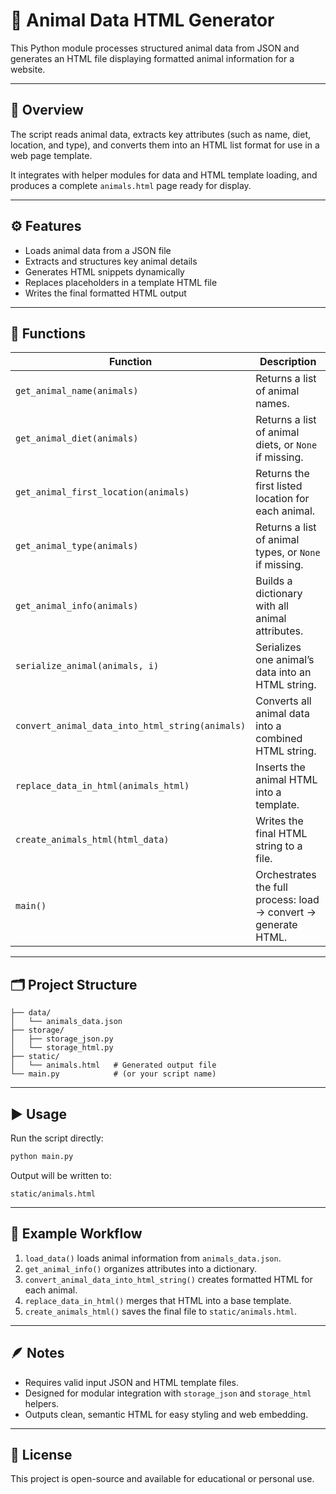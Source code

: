 # 🐾 Animal Data HTML Generator

This Python module processes structured animal data from JSON and generates an HTML file displaying formatted animal information for a website.

---

## 📄 Overview

The script reads animal data, extracts key attributes (such as name, diet, location, and type), and converts them into an HTML list format for use in a web page template.  

It integrates with helper modules for data and HTML template loading, and produces a complete `animals.html` page ready for display.

---

## ⚙️ Features

- Loads animal data from a JSON file  
- Extracts and structures key animal details  
- Generates HTML snippets dynamically  
- Replaces placeholders in a template HTML file  
- Writes the final formatted HTML output  

---

## 🧩 Functions

| Function | Description |
|-----------|-------------|
| `get_animal_name(animals)` | Returns a list of animal names. |
| `get_animal_diet(animals)` | Returns a list of animal diets, or `None` if missing. |
| `get_animal_first_location(animals)` | Returns the first listed location for each animal. |
| `get_animal_type(animals)` | Returns a list of animal types, or `None` if missing. |
| `get_animal_info(animals)` | Builds a dictionary with all animal attributes. |
| `serialize_animal(animals, i)` | Serializes one animal’s data into an HTML string. |
| `convert_animal_data_into_html_string(animals)` | Converts all animal data into a combined HTML string. |
| `replace_data_in_html(animals_html)` | Inserts the animal HTML into a template. |
| `create_animals_html(html_data)` | Writes the final HTML string to a file. |
| `main()` | Orchestrates the full process: load → convert → generate HTML. |

---

## 🗂️ Project Structure

```
├── data/
│   └── animals_data.json
├── storage/
│   ├── storage_json.py
│   └── storage_html.py
├── static/
│   └── animals.html   # Generated output file
└── main.py            # (or your script name)
```

---

## ▶️ Usage

Run the script directly:

```bash
python main.py
```

Output will be written to:
```
static/animals.html
```

---

## 🧠 Example Workflow

1. `load_data()` loads animal information from `animals_data.json`.  
2. `get_animal_info()` organizes attributes into a dictionary.  
3. `convert_animal_data_into_html_string()` creates formatted HTML for each animal.  
4. `replace_data_in_html()` merges that HTML into a base template.  
5. `create_animals_html()` saves the final file to `static/animals.html`.

---

## 🪶 Notes

- Requires valid input JSON and HTML template files.  
- Designed for modular integration with `storage_json` and `storage_html` helpers.  
- Outputs clean, semantic HTML for easy styling and web embedding.

---

## 📜 License

This project is open-source and available for educational or personal use.
